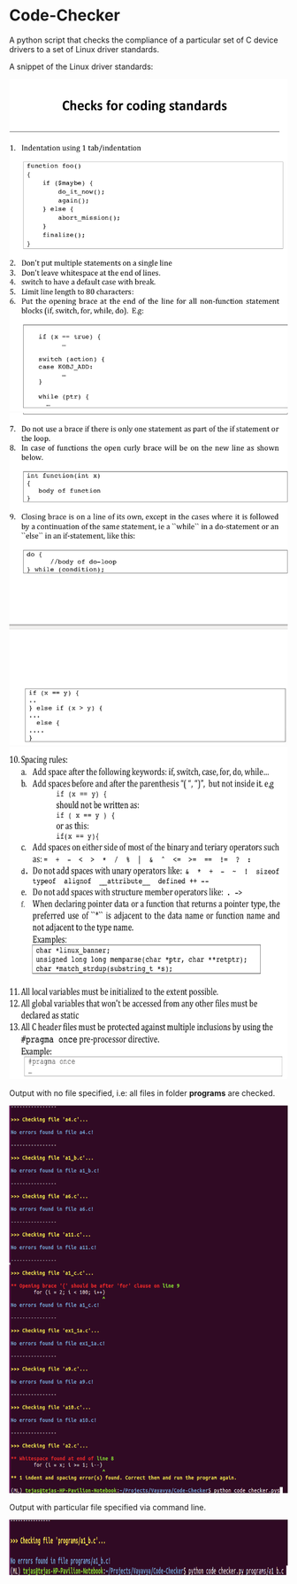 # Code-Checker
A python script that checks the compliance of a particular set of C device drivers to a set of Linux driver standards.

A snippet of the Linux driver standards:

<img src = images/rule1.png height = 600>

<img src = images/rule2.png height = 600>

<img src = images/rule3.png height = 600>

Output with no file specified, i.e: all files in folder **programs** are checked.

<img src = images/result1.png height = 700>

Output with particular file specified via command line.

<img src = images/result2.png height = 100>
